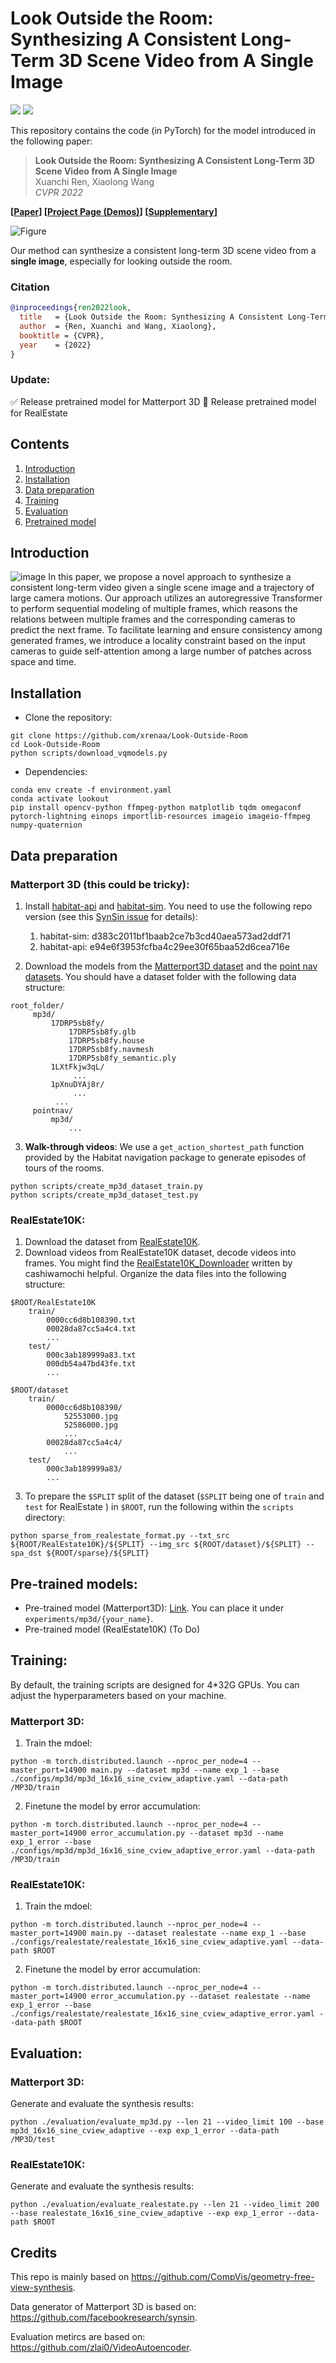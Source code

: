 # Look Outside the Room: Synthesizing A Consistent Long-Term 3D Scene Video from A Single Image
<a href="https://arxiv.org/abs/2203.09457"><img src="https://img.shields.io/badge/arXiv-2203.09457-b31b1b.svg"></a>
<a href="https://opensource.org/licenses/MIT"><img src="https://img.shields.io/badge/License-MIT-yellow.svg"></a>

This repository contains the code (in PyTorch) for the model introduced in the following paper:

> **Look Outside the Room: Synthesizing A Consistent Long-Term 3D Scene Video from A Single Image** <br>
> Xuanchi Ren, Xiaolong Wang <br>
> *CVPR 2022*<br>

**[[Paper](https://openaccess.thecvf.com/content/CVPR2022/papers/Ren_Look_Outside_the_Room_Synthesizing_a_Consistent_Long-Term_3D_Scene_CVPR_2022_paper.pdf)]
[[Project Page (Demos)](https://xrenaa.github.io/look-outside-room/)]
[[Supplementary](https://openaccess.thecvf.com/content/CVPR2022/supplemental/Ren_Look_Outside_the_CVPR_2022_supplemental.pdf)]**

![Figure](assets/teaser.gif)

Our method can synthesize a consistent long-term 3D scene video from a **single image**, especially for looking outside the room.

### Citation

```bibtex
@inproceedings{ren2022look,
  title   = {Look Outside the Room: Synthesizing A Consistent Long-Term 3D Scene Video from A Single Image},
  author  = {Ren, Xuanchi and Wang, Xiaolong},
  booktitle = {CVPR},
  year    = {2022}
}
```

### Update:

:white_check_mark: Release pretrained model for Matterport 3D
:black_square_button: Release pretrained model for RealEstate

## Contents

1. [Introduction](#introduction)
2. [Installation](#installation)
3. [Data preparation](#data-preparation)
4. [Training](#training)
5. [Evaluation](#evaluation)
6. [Pretrained model](#pre-trained-models)

## Introduction
![image](https://xrenaa.github.io/look-outside-room/static/images/method.png)
In this paper, we propose a novel approach to synthesize a consistent long-term video given a single scene image and a trajectory of large camera motions. Our approach utilizes an autoregressive Transformer to perform sequential modeling of multiple frames, which reasons the relations between multiple frames and the corresponding cameras to predict the next frame. To facilitate learning and ensure consistency among generated frames, we introduce a locality constraint based on the input cameras to guide self-attention among a large number of patches across space and time.

## Installation
- Clone the repository:
```
git clone https://github.com/xrenaa/Look-Outside-Room
cd Look-Outside-Room
python scripts/download_vqmodels.py
```
- Dependencies:  
```
conda env create -f environment.yaml
conda activate lookout
pip install opencv-python ffmpeg-python matplotlib tqdm omegaconf pytorch-lightning einops importlib-resources imageio imageio-ffmpeg numpy-quaternion
```

## Data preparation
### Matterport 3D (this could be tricky):
1. Install [habitat-api](https://github.com/facebookresearch/habitat-api) and [habitat-sim](https://github.com/facebookresearch/habitat-sim). You need to use the following repo version (see this [SynSin issue](https://github.com/facebookresearch/synsin/issues/2) for details):
    1. habitat-sim: d383c2011bf1baab2ce7b3cd40aea573ad2ddf71
    2. habitat-api: e94e6f3953fcfba4c29ee30f65baa52d6cea716e

2. Download the models from the [Matterport3D dataset](https://niessner.github.io/Matterport/) and the [point nav datasets](https://github.com/facebookresearch/habitat-api#task-datasets). You should have a dataset folder with the following data structure:
```
root_folder/
     mp3d/
         17DRP5sb8fy/
             17DRP5sb8fy.glb  
             17DRP5sb8fy.house  
             17DRP5sb8fy.navmesh  
             17DRP5sb8fy_semantic.ply
         1LXtFkjw3qL/
              ...
         1pXnuDYAj8r/
              ...
          ...
     pointnav/
         mp3d/
             ...
```
3. **Walk-through videos**: We use a ``get_action_shortest_path`` function provided by the Habitat navigation package to generate episodes of tours of the rooms.
```
python scripts/create_mp3d_dataset_train.py
python scripts/create_mp3d_dataset_test.py
```

### RealEstate10K:
1. Download the dataset from [RealEstate10K](https://google.github.io/realestate10k/).
2. Download videos from RealEstate10K dataset, decode videos into frames. You might find the [RealEstate10K_Downloader](https://github.com/cashiwamochi/RealEstate10K_Downloader) written by cashiwamochi helpful. Organize the data files into the following structure:
```
$ROOT/RealEstate10K
    train/
        0000cc6d8b108390.txt
        00028da87cc5a4c4.txt
        ...
    test/
        000c3ab189999a83.txt
        000db54a47bd43fe.txt
        ...
        
$ROOT/dataset
    train/
        0000cc6d8b108390/
            52553000.jpg
            52586000.jpg
            ...
        00028da87cc5a4c4/
            ...
    test/
        000c3ab189999a83/
        ...
```
3. To prepare the `$SPLIT` split of the dataset (`$SPLIT` being one of `train` and `test` for RealEstate ) in `$ROOT`, run the following within the `scripts` directory:
```
python sparse_from_realestate_format.py --txt_src ${ROOT/RealEstate10K}/${SPLIT} --img_src ${ROOT/dataset}/${SPLIT} --spa_dst ${ROOT/sparse}/${SPLIT}
```

## Pre-trained models:

- Pre-trained model (Matterport3D): [Link](https://drive.google.com/file/d/1i744RlAPj7OYMf5cfrfLVnQ6CDMgQ3jT/view?usp=sharing). You can place it under `experiments/mp3d/{your_name}`.
- Pre-trained model (RealEstate10K) (To Do)

## Training:
By default, the training scripts are designed for 4*32G GPUs. You can adjust the hyperparameters based on your machine.
### Matterport 3D:
1. Train the mdoel:
```
python -m torch.distributed.launch --nproc_per_node=4 --master_port=14900 main.py --dataset mp3d --name exp_1 --base ./configs/mp3d/mp3d_16x16_sine_cview_adaptive.yaml --data-path /MP3D/train
```
2. Finetune the model by error accumulation:
```
python -m torch.distributed.launch --nproc_per_node=4 --master_port=14900 error_accumulation.py --dataset mp3d --name exp_1_error --base ./configs/mp3d/mp3d_16x16_sine_cview_adaptive_error.yaml --data-path /MP3D/train
```

### RealEstate10K:
1. Train the mdoel:
```
python -m torch.distributed.launch --nproc_per_node=4 --master_port=14900 main.py --dataset realestate --name exp_1 --base ./configs/realestate/realestate_16x16_sine_cview_adaptive.yaml --data-path $ROOT
```
2. Finetune the model by error accumulation:
```
python -m torch.distributed.launch --nproc_per_node=4 --master_port=14900 error_accumulation.py --dataset realestate --name exp_1_error --base ./configs/realestate/realestate_16x16_sine_cview_adaptive_error.yaml --data-path $ROOT
```

## Evaluation:
### Matterport 3D:
Generate and evaluate the synthesis results:
```
python ./evaluation/evaluate_mp3d.py --len 21 --video_limit 100 --base mp3d_16x16_sine_cview_adaptive --exp exp_1_error --data-path /MP3D/test
```

### RealEstate10K:
Generate and evaluate the synthesis results:
```
python ./evaluation/evaluate_realestate.py --len 21 --video_limit 200 --base realestate_16x16_sine_cview_adaptive --exp exp_1_error --data-path $ROOT
```

## Credits

This repo is mainly based on https://github.com/CompVis/geometry-free-view-synthesis.

Data generator of Matterport 3D is based on: https://github.com/facebookresearch/synsin.

Evaluation metircs are based on: https://github.com/zlai0/VideoAutoencoder.

